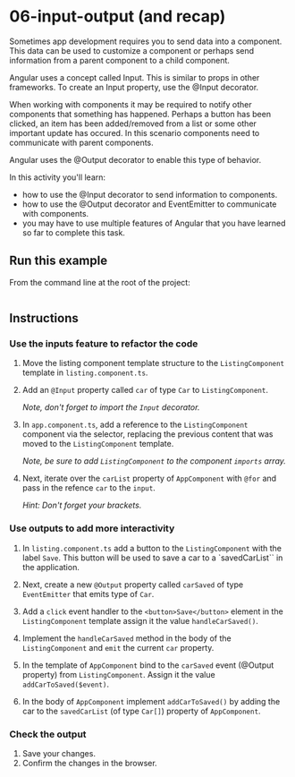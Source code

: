 # 06-input-output (and recap)

Sometimes app development requires you to send data into a component. This data can be used to customize a component or perhaps send information from a parent component to a child component.

Angular uses a concept called Input. This is similar to props in other frameworks. To create an Input property, use the @Input decorator.

When working with components it may be required to notify other components that something has happened. Perhaps a button has been clicked, an item has been added/removed from a list or some other important update has occured. In this scenario components need to communicate with parent components.

Angular uses the @Output decorator to enable this type of behavior.

In this activity you'll learn:

- how to use the @Input decorator to send information to components.
- how to use the @Output decorator and EventEmitter to communicate with components.
- you may have to use multiple features of Angular that you have learned so far to complete this task.

## Run this example

From the command line at the root of the project:

```bash
 ```

## Instructions

### Use the inputs feature to refactor the code

1. Move the listing component template structure to the `ListingComponent` template in `listing.component.ts`.

1. Add an `@Input` property called `car` of type `Car` to `ListingComponent`.

   _Note, don't forget to import the `Input` decorator._

1. In `app.component.ts`, add a reference to the `ListingComponent` component via the selector, replacing the previous content that was moved to the `ListingComponent` template.

   _Note, be sure to add `ListingComponent` to the component `imports` array._

1. Next, iterate over the `carList` property of `AppComponent` with `@for` and pass in the refence `car` to the `input`.

   _Hint: Don't forget your brackets._

### Use outputs to add more interactivity

1. In `listing.component.ts` add a button to the `ListingComponent` with the label `Save`. This button will be used to save a car to a `savedCarList`` in the application.

1. Next, create a new `@Output` property called `carSaved` of type `EventEmitter` that emits type of `Car`.

1. Add a `click` event handler to the `<button>Save</button>` element in the `ListingComponent` template assign it the value `handleCarSaved()`.

1. Implement the `handleCarSaved` method in the body of the `ListingComponent` and `emit` the current `car` property.

1. In the template of `AppComponent` bind to the `carSaved` event (@Output property) from `ListingComponent`. Assign it the value `addCarToSaved($event)`.

1. In the body of `AppComponent` implement `addCarToSaved()` by adding the car to the `savedCarList` (of type `Car[]`) property of `AppComponent`.

### Check the output

1. Save your changes.
1. Confirm the changes in the browser.
